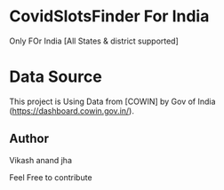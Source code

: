 # CovidSlotsFinder For India
Only FOr India [All States & district supported]

# Data Source

This project is Using Data from [COWIN] by Gov of India (https://dashboard.cowin.gov.in/).

## Author
Vikash anand jha

Feel Free to contribute

 